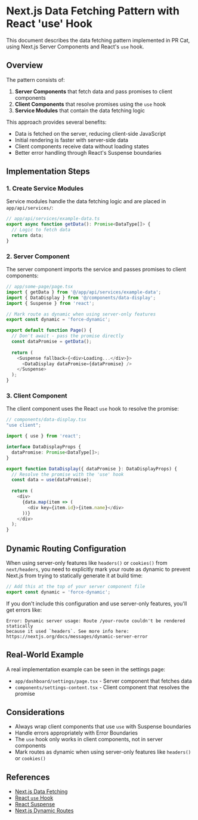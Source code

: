 # Next.js Data Fetching Pattern with React 'use' Hook

This document describes the data fetching pattern implemented in PR Cat, using Next.js Server Components and React's `use` hook.

## Overview

The pattern consists of:

1. **Server Components** that fetch data and pass promises to client components
2. **Client Components** that resolve promises using the `use` hook
3. **Service Modules** that contain the data fetching logic

This approach provides several benefits:
- Data is fetched on the server, reducing client-side JavaScript
- Initial rendering is faster with server-side data
- Client components receive data without loading states
- Better error handling through React's Suspense boundaries

## Implementation Steps

### 1. Create Service Modules

Service modules handle the data fetching logic and are placed in `app/api/services/`:

```typescript
// app/api/services/example-data.ts
export async function getData(): Promise<DataType[]> {
  // Logic to fetch data
  return data;
}
```

### 2. Server Component

The server component imports the service and passes promises to client components:

```typescript
// app/some-page/page.tsx
import { getData } from '@/app/api/services/example-data';
import { DataDisplay } from '@/components/data-display';
import { Suspense } from 'react';

// Mark route as dynamic when using server-only features
export const dynamic = 'force-dynamic';

export default function Page() {
  // Don't await - pass the promise directly
  const dataPromise = getData();
  
  return (
    <Suspense fallback={<div>Loading...</div>}>
      <DataDisplay dataPromise={dataPromise} />
    </Suspense>
  );
}
```

### 3. Client Component

The client component uses the React `use` hook to resolve the promise:

```typescript
// components/data-display.tsx
"use client";

import { use } from 'react';

interface DataDisplayProps {
  dataPromise: Promise<DataType[]>;
}

export function DataDisplay({ dataPromise }: DataDisplayProps) {
  // Resolve the promise with the 'use' hook
  const data = use(dataPromise);
  
  return (
    <div>
      {data.map(item => (
        <div key={item.id}>{item.name}</div>
      ))}
    </div>
  );
}
```

## Dynamic Routing Configuration

When using server-only features like `headers()` or `cookies()` from `next/headers`, you need to explicitly mark your route as dynamic to prevent Next.js from trying to statically generate it at build time:

```typescript
// Add this at the top of your server component file
export const dynamic = 'force-dynamic';
```

If you don't include this configuration and use server-only features, you'll get errors like:
```
Error: Dynamic server usage: Route /your-route couldn't be rendered statically 
because it used `headers`. See more info here: 
https://nextjs.org/docs/messages/dynamic-server-error
```

## Real-World Example

A real implementation example can be seen in the settings page:

- `app/dashboard/settings/page.tsx` - Server component that fetches data
- `components/settings-content.tsx` - Client component that resolves the promise

## Considerations

- Always wrap client components that use `use` with Suspense boundaries
- Handle errors appropriately with Error Boundaries
- The `use` hook only works in client components, not in server components
- Mark routes as dynamic when using server-only features like `headers()` or `cookies()`

## References

- [Next.js Data Fetching](https://nextjs.org/docs/app/building-your-application/data-fetching)
- [React `use` Hook](https://react.dev/reference/react/use)
- [React Suspense](https://react.dev/reference/react/Suspense)
- [Next.js Dynamic Routes](https://nextjs.org/docs/app/api-reference/file-conventions/route-segment-config#dynamic) 
